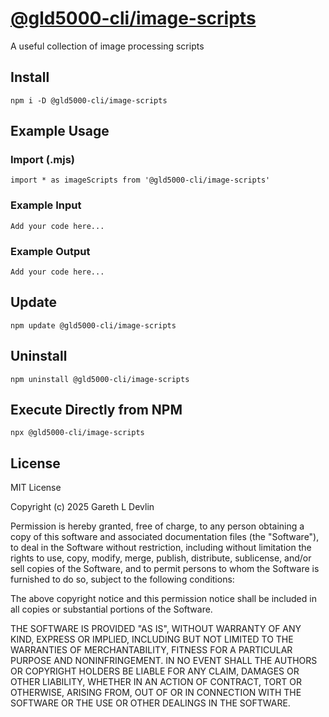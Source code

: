 # [@gld5000-cli/image-scripts](https://www.npmjs.com/package/@gld5000-cli/image-scripts)

A useful collection of image processing scripts

## Install

```
npm i -D @gld5000-cli/image-scripts
```

## Example Usage

### Import (.mjs)

```
import * as imageScripts from '@gld5000-cli/image-scripts'
```

### Example Input

```
Add your code here...
```

### Example Output

```
Add your code here...
```

## Update

```
npm update @gld5000-cli/image-scripts
```

## Uninstall

```
npm uninstall @gld5000-cli/image-scripts
```

## Execute Directly from NPM 

```
npx @gld5000-cli/image-scripts
```

## License

MIT License

Copyright (c) 2025 Gareth L Devlin

Permission is hereby granted, free of charge, to any person obtaining a copy
of this software and associated documentation files (the "Software"), to deal
in the Software without restriction, including without limitation the rights
to use, copy, modify, merge, publish, distribute, sublicense, and/or sell
copies of the Software, and to permit persons to whom the Software is
furnished to do so, subject to the following conditions:

The above copyright notice and this permission notice shall be included in all
copies or substantial portions of the Software.

THE SOFTWARE IS PROVIDED "AS IS", WITHOUT WARRANTY OF ANY KIND, EXPRESS OR
IMPLIED, INCLUDING BUT NOT LIMITED TO THE WARRANTIES OF MERCHANTABILITY,
FITNESS FOR A PARTICULAR PURPOSE AND NONINFRINGEMENT. IN NO EVENT SHALL THE
AUTHORS OR COPYRIGHT HOLDERS BE LIABLE FOR ANY CLAIM, DAMAGES OR OTHER
LIABILITY, WHETHER IN AN ACTION OF CONTRACT, TORT OR OTHERWISE, ARISING FROM,
OUT OF OR IN CONNECTION WITH THE SOFTWARE OR THE USE OR OTHER DEALINGS IN THE
SOFTWARE.

